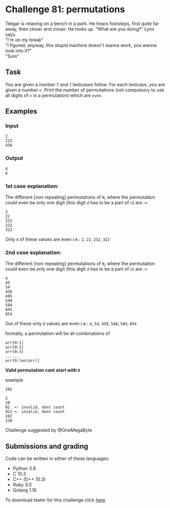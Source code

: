 # Challenge 81: permutations

Tekgar is relaxing on a bench in a park. He hears footsteps, first quite far away, then closer and closer. He looks up. "What are you doing?" Lynx says.  
"I'm on my break"  
"I figured, anyway, this stupid machine doesn't wanna work, you wanna look into it?"  
"Sure"

## Task

You are given a number `T` and `T` testcases follow. For each testcase, you are given a number `n`. Print the number of permutations (not compulsory to use all digits of `n` in a permutation) which are `even`.

## Examples

### Input
```
2
223
458
```

### Output
```
4
6
```

### 1st case explanation:

The different [non repeating] permutations of `N`, where the permutation could even be only one digit (this digit `d` has to be a part of `n`) are :=
```
2
22
223
232
322
```
Only `4` of these values are even i.e.: `2`, `22`, `232`, `322`

### 2nd case explanation:

The different [non repeating] permutations of `N`, where the permutation could even be only one digit (this digit `d` has to be a part of `n`) are :=
```
4
45
54
458
485
548
584
845
854
```
Out of these only `6` values are even i.e.: `4`, `54`, `458`, `548`, `584`, `854`

formally, a permutation will be all combinations of
```
arr[0:1]
arr[0:2]
arr[0:3]
......
arr[0:len(arr)]
```
**Valid permutation cant start with `0`**

example
```
202

2
20
02  <- invalid, dont count
022 <- invalid, dont count
202
220
```

Challenge suggested by @OneMegaByte 

## Submissions and grading

Code can be written in either of these languages:

- Python 3.9
- C 10.3
- C++ (G++ 10.3)
- Ruby 3.0
- Golang 1.16

To download tester for this challenge click [here](https://downgit.github.io/#/home?url=https://github.com/Pomroka/TWT_Challenges_Tester/tree/main/PreviousChallenges/Challenge_81)